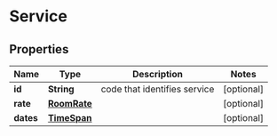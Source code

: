 
# Service

## Properties
Name | Type | Description | Notes
------------ | ------------- | ------------- | -------------
**id** | **String** | code that identifies service |  [optional]
**rate** | [**RoomRate**](RoomRate.md) |  |  [optional]
**dates** | [**TimeSpan**](TimeSpan.md) |  |  [optional]



